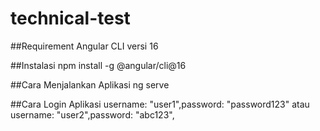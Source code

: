 # technical-test
##Requirement
Angular CLI versi 16

##Instalasi
npm install -g @angular/cli@16

##Cara Menjalankan Aplikasi
ng serve

##Cara Login Aplikasi
username: "user1",password: "password123" 
atau
username: "user2",password: "abc123",
